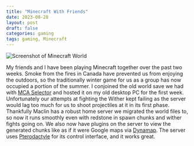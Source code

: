 ```yaml
---
title: "Minecraft With Friends"
date: 2023-08-28
layout: post
draft: false
categories: gaming
tags: gaming, Minecraft
---
```

![Screenshot of Minecraft World](/images/Minecraft-World-01.webp "Minecraft World")

My friends and I have been playing Minecraft together over the past two weeks. Smoke from the fires in Canada have prevented us from enjoying the outdoors, so the traditionally winter game for us as a group has now occupied a portion of the summer. I conjoined the old world save we had with [MCA Selector][1] and hosted it on my old desktop PC for the first week. Unfortunately our attempts at fighting the Wither kept failing as the server would lag too much for us to shoot projectiles at it in its first phase. Thankfully Maclin has a robust home server we migrated the world files to, so now it runs smoothly even with redstone in spawn chunks and wither fights going on. We also now have plugins on the server to view the generated chunks like as if it were Google maps via [Dynamap][2]. The server uses [Pterodactyle][3] for its control interface, and it works great.

[1]:    https://github.com/Querz/mcaselector
[2]:    https://www.spigotmc.org/resources/dynmap%C2%AE.274/
[3]:    https://pterodactyl.io/
